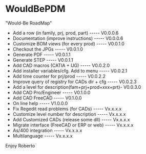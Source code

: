 # WouldBePDM
"Would-Be RoadMap"

- Add a row (in family, prj, prod, part)       -----  V0.0.0.6
- Documentation (improve instructions)         -----  V0.0.0.6
- Customize BOM views (for every prod)         -----  V0.0.1.0
- Checkout the JPGs                            -----  V0.0.1.0
- Generate PDF                                 -----  V0.0.1.1
- Generate STEP                                -----  V0.0.1.1
- Add CAD macros (CATIA + UG)                  -----  V0.0.2.0
- Add installer variables/cfg. Add to menu     -----  V0.0.2.1
- Add time counter for prj/prod                -----  V0.0.2.2
- Improve query of registry for CADs dir + cfg -----  V0.0.2.3
- Add a level for description(fam+prj+prod+xxx+prt)-  V0.0.3.0
- Add CAD Pro/Engineer                         -----  V0.1.0.0
- Add CAD FreeCAD                              -----  V0.1.0.0
- On line help                                 -----  V1.0.0.0
- Fix Regedit read problems (for CADs)         -----  Vx.x.x.x
- Customize level number for description       -----  Vx.x.x.x
- Add Customized CADs (release some dll)       -----  Vx.x.x.x
- Migrate interface (FreeCAD or ERP or web)    -----  Vx.x.x.x
- As/400 integration                           -----  Vx.x.x.x
- Multilanguage                                -----  Vx.x.x.x

Enjoy Roberto